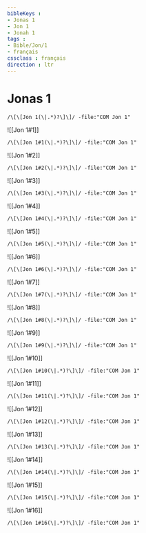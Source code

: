 ```yaml
---
bibleKeys : 
- Jonas 1
- Jon 1
- Jonah 1
tags : 
- Bible/Jon/1
- français
cssclass : français
direction : ltr
---
```


# Jonas 1

```query
/\[\[Jon 1(\|.*)?\]\]/ -file:"COM Jon 1"
```



![[Jon 1#1]]

```query
/\[\[Jon 1#1(\|.*)?\]\]/ -file:"COM Jon 1"
```

![[Jon 1#2]]

```query
/\[\[Jon 1#2(\|.*)?\]\]/ -file:"COM Jon 1"
```

![[Jon 1#3]]

```query
/\[\[Jon 1#3(\|.*)?\]\]/ -file:"COM Jon 1"
```

![[Jon 1#4]]

```query
/\[\[Jon 1#4(\|.*)?\]\]/ -file:"COM Jon 1"
```

![[Jon 1#5]]

```query
/\[\[Jon 1#5(\|.*)?\]\]/ -file:"COM Jon 1"
```

![[Jon 1#6]]

```query
/\[\[Jon 1#6(\|.*)?\]\]/ -file:"COM Jon 1"
```

![[Jon 1#7]]

```query
/\[\[Jon 1#7(\|.*)?\]\]/ -file:"COM Jon 1"
```

![[Jon 1#8]]

```query
/\[\[Jon 1#8(\|.*)?\]\]/ -file:"COM Jon 1"
```

![[Jon 1#9]]

```query
/\[\[Jon 1#9(\|.*)?\]\]/ -file:"COM Jon 1"
```

![[Jon 1#10]]

```query
/\[\[Jon 1#10(\|.*)?\]\]/ -file:"COM Jon 1"
```

![[Jon 1#11]]

```query
/\[\[Jon 1#11(\|.*)?\]\]/ -file:"COM Jon 1"
```

![[Jon 1#12]]

```query
/\[\[Jon 1#12(\|.*)?\]\]/ -file:"COM Jon 1"
```

![[Jon 1#13]]

```query
/\[\[Jon 1#13(\|.*)?\]\]/ -file:"COM Jon 1"
```

![[Jon 1#14]]

```query
/\[\[Jon 1#14(\|.*)?\]\]/ -file:"COM Jon 1"
```

![[Jon 1#15]]

```query
/\[\[Jon 1#15(\|.*)?\]\]/ -file:"COM Jon 1"
```

![[Jon 1#16]]

```query
/\[\[Jon 1#16(\|.*)?\]\]/ -file:"COM Jon 1"
```

